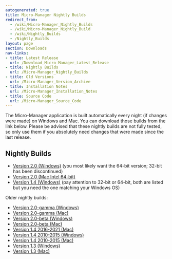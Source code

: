 ```yaml
---
autogenerated: true
title: Micro-Manager Nightly Builds
redirect_from:
  - /wiki/Micro-Manager_Nightly_Builds
  - /wiki/Micro-Manager_Nightly_Build
  - /wiki/Nightly_Builds
  - /Nightly_Builds
layout: page
section: Downloads
nav-links:
- title: Latest Release
  url: /Download_Micro-Manager_Latest_Release
- title: Nightly Builds
  url: /Micro-Manager_Nightly_Builds
- title: Old Versions
  url: /Micro-Manager_Version_Archive
- title: Installation Notes
  url: /Micro-Manager_Installation_Notes
- title: Source Code
  url: /Micro-Manager_Source_Code
---
```


The Micro-Manager application is
built automatically every night (if changes were made) on Windows and
Mac. You can download those builds from the link below. Please be
advised that these nightly builds are not fully tested, so only use them
if you absolutely need changes that were made since the last release.

## Nightly Builds

  - [Version 2.0
    (Windows)](https://download.micro-manager.org/nightly/2.0/Windows/)
    (you most likely want the 64-bit version; 32-bit has been discontinued)
  - [Version 2.0
    (Mac Intel 64-bit)](https://download.micro-manager.org/nightly/2.0/Mac/)
  - [Version 1.4
    (Windows)](https://download.micro-manager.org/nightly/1.4/Windows/)
    (pay attention to 32-bit or 64-bit, both are listed but you need the
    one matching your Windows OS)

Older nightly builds:

-   [Version 2.0-gamma
    (Windows)](https://download.micro-manager.org/nightly/2.0.0-gamma/Windows)
-   [Version 2.0-gamma
    (Mac)](https://download.micro-manager.org/nightly/2.0.0-gamma/Mac)
-   [Version 2.0-beta
    (Windows)](https://download.micro-manager.org/nightly/2.0.0-beta/Windows)
-   [Version 2.0-beta
    (Mac)](https://download.micro-manager.org/nightly/2.0.0-beta/Mac)
-   [Version 1.4 2016-2021
    (Mac)](https://download.micro-manager.org/nightly/1.4/Mac/)
-   [Version 1.4 2010-2015
    (Windows)](https://download.micro-manager.org/nightly/1.4-old/Windows)
-   [Version 1.4 2010-2015
    (Mac)](https://download.micro-manager.org/nightly/1.4-old/Mac)
-   [Version 1.3
    (Windows)](https://download.micro-manager.org/nightly/1.3/Windows)
-   [Version 1.3
    (Mac)](https://download.micro-manager.org/nightly/1.3/Mac)
